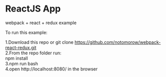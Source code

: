 # ReactJS App
webpack + react + redux example

To run this example:

1.Download this repo or git clone https://github.com/notomorow/webpack-react-redux.git<br>
2.From the repo folder run:<br>
  npm install<br>
3.npm run bash<br>
4.open http://localhost:8080/ in the browser



